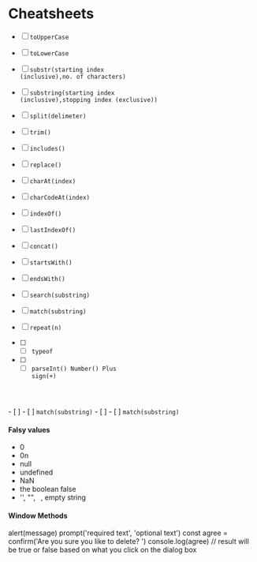 # Cheatsheets

- [ ] <code>toUpperCase</code>
- [ ] <code>toLowerCase</code>
- [ ] <code>substr(starting index (inclusive),no. of characters)</code>
- [ ] <code>substring(starting index (inclusive),stopping index (exclusive))</code>
- [ ] <code>split(delimeter)</code>
- [ ] <code>trim()</code>
- [ ] <code>includes()</code>

- [ ] <code>replace()</code>
- [ ] <code>charAt(index)</code>
- [ ] <code>charCodeAt(index)</code>
- [ ] <code>indexOf()</code>
- [ ] <code>lastIndexOf()</code>
- [ ] <code>concat()</code>
- [ ] <code>startsWith()</code>
- [ ] <code>endsWith()</code>
- [ ] <code>search(substring)</code>
- [ ] <code>match(substring)</code>

- [ ] <code>repeat(n)</code>
- [ ] - [ ] <code>typeof </code>
- [ ] - [ ] <code>parseInt()
Number()
Plus sign(+)
</code>
- [ ] - [ ] <code>match(substring)</code>
- [ ] - [ ] <code>match(substring)</code>


#### Falsy values
- 0
- 0n
- null
- undefined
- NaN
- the boolean false
- '', "", ` `, empty string

#### Window Methods
alert(message)
prompt('required text', 'optional text')
const agree = confirm('Are you sure you like to delete? ')
console.log(agree) // result will be true or false based on what you click on the dialog box
